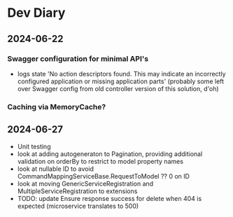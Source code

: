 # Dev Diary

## 2024-06-22

### Swagger configuration for minimal API's

- logs state 'No action descriptors found. This may indicate an incorrectly configured application or missing application parts'
  (probably some left over Swagger config from old controller version of this solution, d'oh)

### Caching via MemoryCache?

## 2024-06-27

- Unit testing
- look at adding autogeneraton to Pagination, providing additional validation on orderBy to restrict to model property names
- look at nullable ID to avoid CommandMappingServiceBase.RequestToModel ?? 0 on ID
- look at moving GenericServiceRegistration and MultipleServiceRegistration to extensions
- TODO: update Ensure response success for delete when 404 is expected (microservice translates to 500)